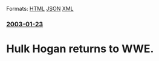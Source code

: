 
Formats: [HTML](/news/2003/01/23/hulk-hogan-returns-to-wwe.html)  [JSON](/news/2003/01/23/hulk-hogan-returns-to-wwe.json)  [XML](/news/2003/01/23/hulk-hogan-returns-to-wwe.xml)  

### [2003-01-23](/news/2003/01/23/index.md)

##### 
#  Hulk Hogan returns to WWE.



